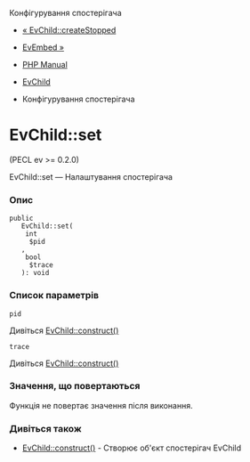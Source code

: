 Конфігурування спостерігача

-   [« EvChild::createStopped](evchild.createstopped.html)
    
-   [EvEmbed »](class.evembed.html)
    
-   [PHP Manual](index.html)
    
-   [EvChild](class.evchild.html)
    
-   Конфігурування спостерігача
    

# EvChild::set

(PECL ev >= 0.2.0)

EvChild::set — Налаштування спостерігача

### Опис

```methodsynopsis
public
   EvChild::set(
    int
     $pid
   , 
    bool
     $trace
   ): void
```

### Список параметрів

`pid`

Дивіться [EvChild::construct()](evchild.construct.html)

`trace`

Дивіться [EvChild::construct()](evchild.construct.html)

### Значення, що повертаються

Функція не повертає значення після виконання.

### Дивіться також

-   [EvChild::construct()](evchild.construct.html) - Створює об'єкт спостерігач EvChild